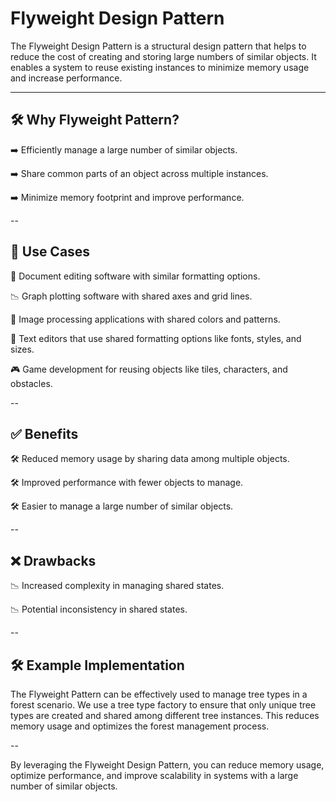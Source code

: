# Flyweight Design Pattern

The Flyweight Design Pattern is a structural design pattern that helps to reduce the cost of creating and storing large numbers of similar objects. It enables a system to reuse existing instances to minimize memory usage and increase performance.

---

## 🛠️ Why Flyweight Pattern?
➡️ Efficiently manage a large number of similar objects.

➡️ Share common parts of an object across multiple instances.

➡️ Minimize memory footprint and improve performance.

--

## 👥 Use Cases
📑 Document editing software with similar formatting options.

📉 Graph plotting software with shared axes and grid lines.

🎨 Image processing applications with shared colors and patterns.

📝 Text editors that use shared formatting options like fonts, styles, and sizes.

🎮 Game development for reusing objects like tiles, characters, and obstacles.

--

## ✅ Benefits
🛠️ Reduced memory usage by sharing data among multiple objects.

🛠️ Improved performance with fewer objects to manage.

🛠️ Easier to manage a large number of similar objects.

--

## ❌ Drawbacks
📉 Increased complexity in managing shared states.

📉 Potential inconsistency in shared states.

--

## 🛠️ Example Implementation
The Flyweight Pattern can be effectively used to manage tree types in a forest scenario. We use a tree type factory to ensure that only unique tree types are created and shared among different tree instances. This reduces memory usage and optimizes the forest management process.

--

By leveraging the Flyweight Design Pattern, you can reduce memory usage, optimize performance, and improve scalability in systems with a large number of similar objects.
